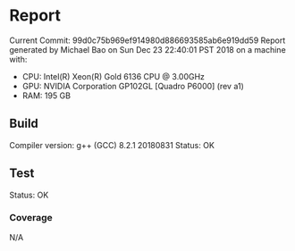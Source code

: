 
# Report

Current Commit: 99d0c75b969ef914980d886693585ab6e919dd59
Report generated by Michael Bao on Sun Dec 23 22:40:01 PST 2018 on a machine with:
* CPU: Intel(R) Xeon(R) Gold 6136 CPU @ 3.00GHz
* GPU: NVIDIA Corporation GP102GL [Quadro P6000] (rev a1)
* RAM: 195 GB

## Build

Compiler version: g++ (GCC) 8.2.1 20180831
Status: OK

## Test

Status: OK

### Coverage

N/A

